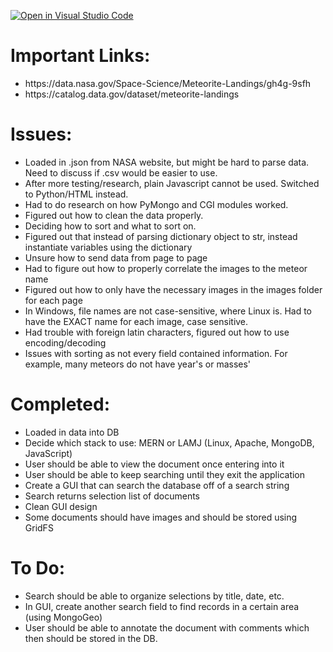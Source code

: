 [![Open in Visual Studio Code](https://classroom.github.com/assets/open-in-vscode-c66648af7eb3fe8bc4f294546bfd86ef473780cde1dea487d3c4ff354943c9ae.svg)](https://classroom.github.com/online_ide?assignment_repo_id=10451123&assignment_repo_type=AssignmentRepo)

<h1>Important Links:</h1>
<ul>
	<li>https://data.nasa.gov/Space-Science/Meteorite-Landings/gh4g-9sfh</li>
	<li>https://catalog.data.gov/dataset/meteorite-landings</li>
</ul>

<h1>Issues:</h1>
<ul>
	<li>Loaded in .json from NASA website, but might be hard to parse data. Need to discuss if .csv would be easier to use.</li>
	<li>After more testing/research, plain Javascript cannot be used. Switched to Python/HTML instead.</li>
	<li>Had to do research on how PyMongo and CGI modules worked.</li>
	<li>Figured out how to clean the data properly.</li>
	<li>Deciding how to sort and what to sort on.</li>
	<li>Figured out that instead of parsing dictionary object to str, instead instantiate variables using the dictionary</li>
	<li>Unsure how to send data from page to page</li>
	<li>Had to figure out how to properly correlate the images to the meteor name</li>
	<li>Figured out how to only have the necessary images in the images folder for each page</li>
	<li>In Windows, file names are not case-sensitive, where Linux is. Had to have the EXACT name for each image, case sensitive.</li>
	<li>Had trouble with foreign latin characters, figured out how to use encoding/decoding</li>
	<li>Issues with sorting as not every field contained information. For example, many meteors do not have year's or masses'</li>
</ul>

<h1>Completed:</h1>
<ul>
	<li>Loaded in data into DB</li>
	<li>Decide which stack to use: MERN or LAMJ (Linux, Apache, MongoDB, JavaScript)</li>
	<li>User should be able to view the document once entering into it</li>
	<li>User should be able to keep searching until they exit the application</li>
	<li>Create a GUI that can search the database off of a search string</li>
	<li>Search returns selection list of documents</li>
	<li>Clean GUI design</li>
	<li>Some documents should have images and should be stored using GridFS</li>
</ul>
<h1>To Do:</h1>
<ul>
	<li>Search should be able to organize selections by title, date, etc.</li>
	<li>In GUI, create another search field to find records in a certain area (using MongoGeo)</li>
	<li>User should be able to annotate the document with comments which then should be stored in the DB.</li>
</ul>

